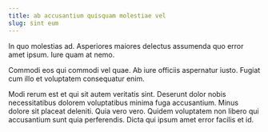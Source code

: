 ```yaml
---
title: ab accusantium quisquam molestiae vel
slug: sint eum
---
```


In quo molestias ad. Asperiores maiores delectus assumenda quo error amet ipsum. Iure quam at nemo.

Commodi eos qui commodi vel quae. Ab iure officiis aspernatur iusto. Fugiat cum illo et voluptatem consequatur enim.

Modi rerum est et qui sit autem veritatis sint. Deserunt dolor nobis necessitatibus dolorem voluptatibus minima fuga accusantium. Minus dolore sit placeat deleniti. Quia vero vero. Quidem voluptatem non libero qui accusantium sunt quia perferendis. Dicta qui ipsum amet error facilis et id.
